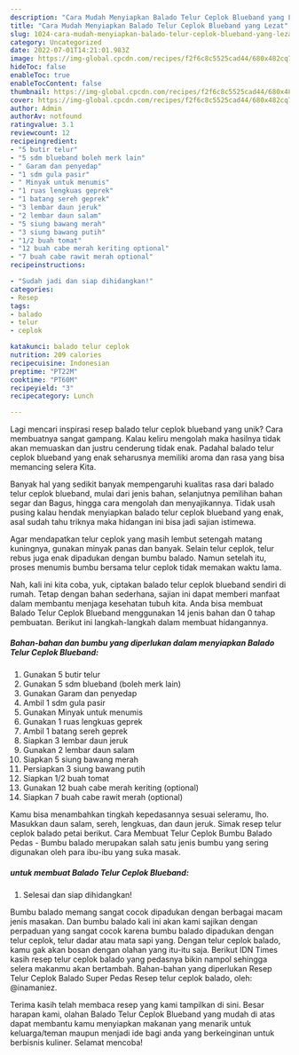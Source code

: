 ```yaml
---
description: "Cara Mudah Menyiapkan Balado Telur Ceplok Blueband yang Lezat"
title: "Cara Mudah Menyiapkan Balado Telur Ceplok Blueband yang Lezat"
slug: 1024-cara-mudah-menyiapkan-balado-telur-ceplok-blueband-yang-lezat
category: Uncategorized
date: 2022-07-01T14:21:01.983Z
image: https://img-global.cpcdn.com/recipes/f2f6c8c5525cad44/680x482cq70/balado-telur-ceplok-blueband-foto-resep-utama.jpg
hideToc: false
enableToc: true
enableTocContent: false
thumbnail: https://img-global.cpcdn.com/recipes/f2f6c8c5525cad44/680x482cq70/balado-telur-ceplok-blueband-foto-resep-utama.jpg
cover: https://img-global.cpcdn.com/recipes/f2f6c8c5525cad44/680x482cq70/balado-telur-ceplok-blueband-foto-resep-utama.jpg
author: Admin
authorAv: notfound
ratingvalue: 3.1
reviewcount: 12
recipeingredient:
- "5 butir telur"
- "5 sdm blueband boleh merk lain"
- " Garam dan penyedap"
- "1 sdm gula pasir"
- " Minyak untuk menumis"
- "1 ruas lengkuas geprek"
- "1 batang sereh geprek"
- "3 lembar daun jeruk"
- "2 lembar daun salam"
- "5 siung bawang merah"
- "3 siung bawang putih"
- "1/2 buah tomat"
- "12 buah cabe merah keriting optional"
- "7 buah cabe rawit merah optional"
recipeinstructions:

- "Sudah jadi dan siap dihidangkan!"
categories:
- Resep
tags:
- balado
- telur
- ceplok

katakunci: balado telur ceplok 
nutrition: 209 calories
recipecuisine: Indonesian
preptime: "PT22M"
cooktime: "PT60M"
recipeyield: "3"
recipecategory: Lunch

---
```





Lagi mencari inspirasi resep balado telur ceplok blueband yang unik? Cara membuatnya sangat gampang. Kalau keliru mengolah maka hasilnya tidak akan memuaskan dan justru cenderung tidak enak. Padahal balado telur ceplok blueband yang enak seharusnya memiliki aroma dan rasa yang bisa memancing selera Kita.





Banyak hal yang sedikit banyak mempengaruhi kualitas rasa dari balado telur ceplok blueband, mulai dari jenis bahan, selanjutnya pemilihan bahan segar dan Bagus, hingga cara mengolah dan menyajikannya. Tidak usah pusing kalau hendak menyiapkan balado telur ceplok blueband yang enak,      asal sudah tahu triknya maka hidangan ini bisa jadi sajian istimewa.














Agar mendapatkan telur ceplok yang masih lembut setengah matang kuningnya, gunakan minyak panas dan banyak. Selain telur ceplok, telur rebus juga enak dipadukan dengan bumbu balado. Namun setelah itu, proses menumis bumbu bersama telur ceplok tidak memakan waktu lama.






Nah, kali ini kita coba, yuk, ciptakan balado telur ceplok blueband sendiri di rumah. Tetap dengan bahan sederhana, sajian ini dapat memberi manfaat dalam membantu menjaga kesehatan tubuh kita. Anda bisa membuat Balado Telur Ceplok Blueband menggunakan 14 jenis bahan dan 0 tahap pembuatan. Berikut ini langkah-langkah dalam membuat hidangannya.

<!--inarticleads1-->

##### Bahan-bahan dan bumbu yang diperlukan dalam menyiapkan Balado Telur Ceplok Blueband:

1. Gunakan 5 butir telur
1. Gunakan 5 sdm blueband (boleh merk lain)
1. Gunakan  Garam dan penyedap
1. Ambil 1 sdm gula pasir
1. Gunakan  Minyak untuk menumis
1. Gunakan 1 ruas lengkuas geprek
1. Ambil 1 batang sereh geprek
1. Siapkan 3 lembar daun jeruk
1. Gunakan 2 lembar daun salam
1. Siapkan 5 siung bawang merah
1. Persiapkan 3 siung bawang putih
1. Siapkan 1/2 buah tomat
1. Gunakan 12 buah cabe merah keriting (optional)
1. Siapkan 7 buah cabe rawit merah (optional)


Kamu bisa menambahkan tingkah kepedasannya sesuai seleramu, lho. Masukkan daun salam, sereh, lengkuas, dan daun jeruk. Simak resep telur ceplok balado petai berikut. Cara Membuat Telur Ceplok Bumbu Balado Pedas - Bumbu balado merupakan salah satu jenis bumbu yang sering digunakan oleh para ibu-ibu yang suka masak. 

<!--inarticleads2-->

#####  untuk membuat Balado Telur Ceplok Blueband:


1. Selesai dan siap dihidangkan!

Bumbu balado memang sangat cocok dipadukan dengan berbagai macam jenis masakan. Dan bumbu balado kali ini akan kami sajikan dengan perpaduan yang sangat cocok karena bumbu balado dipadukan dengan telur ceplok, telur dadar atau mata sapi yang. Dengan telur ceplok balado, kamu gak akan bosan dengan olahan yang itu-itu saja. Berikut IDN Times kasih resep telur ceplok balado yang pedasnya bikin nampol sehingga selera makanmu akan bertambah. Bahan-bahan yang diperlukan Resep Telur Ceplok Balado Super Pedas Resep telur ceplok balado, oleh: @inamaniez. 

Terima kasih telah membaca resep yang kami tampilkan di sini. Besar harapan kami, olahan Balado Telur Ceplok Blueband yang mudah di atas dapat membantu kamu menyiapkan makanan yang menarik untuk keluarga/teman maupun menjadi ide bagi anda yang berkeinginan untuk berbisnis kuliner. Selamat mencoba!
